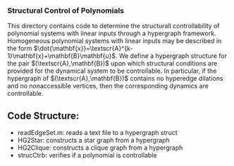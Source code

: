 ### Structural Control of Polynomials

This directory contains code to determine the structurall controllability of polynomial systems with linear inputs through a hypergraph framework.
Homogeneous polynomial systems with linear inputs may be described in the form $\dot{\mathbf{x}}=\textscr{A}^{k-1}\mathbf{x}+\mathbf{B}\mathbf{u}$.
We define a hypergraph structure for the pair $(\textscr{A},\mathbf{B})$ upon which structural conditions are provided for the dynamical system to be controllable.
In particular, if the hypergraph of $(\textscr{A},\mathbf{B})$ contains no hyperedge dilations and no nonaccessible vertices, then the corresponding dynamics are controllable.

## Code Structure:

* readEdgeSet.m: reads a text file to a hypergraph struct
* HG2Star: constructs a star graph from a hypergraph
* HG2Clique: constructs a clique graph from a hypergraph
* strucCtrb: verifies if a polynomial is controllable


